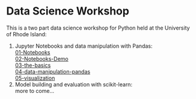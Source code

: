 # Data Science Workshop

This is a two part data science workshop for Python held at the University of Rhode Island:

1. Jupyter Notebooks and data manipulation with Pandas:<br>
   [01-Notebooks](01-Notebooks.pdf)<br>
   [02-Notebooks-Demo](02-Notebooks-Demo.ipynb)<br>
   [03-the-basics](03-the-basics.ipynb)<br>
   [04-data-manipulation-pandas](04-data-manipulation-pandas.ipynb)<br>
   [05-visualization](05-visualization.ipynb)
1. Model building and evaluation with scikit-learn:<br>
   more to come...
